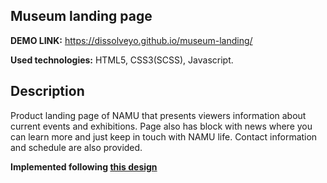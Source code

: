 ## Museum landing page
**DEMO LINK:** https://dissolveyo.github.io/museum-landing/

**Used technologies:** HTML5, CSS3(SCSS), Javascript.

## Description
Product landing page of NAMU that presents viewers information about current events and exhibitions. Page also has block with news where you can learn more and just keep in touch with NAMU life. Contact information and schedule are also provided. 

**Implemented following [this design](https://www.figma.com/file/HL3XGt5ZatvJoYBhOaWY5x/museum-prototype?t=6Xx6KpDw2ozm3bnq-6)**
